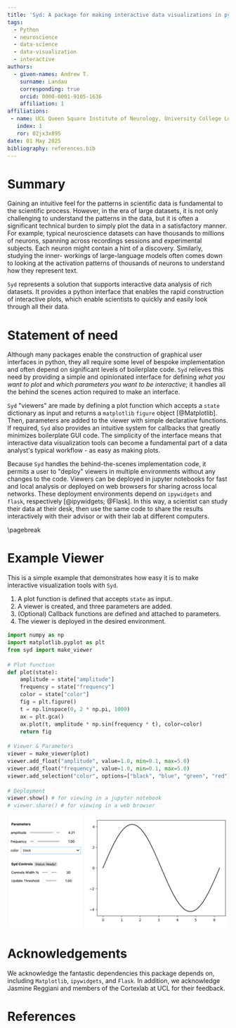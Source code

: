 ```yaml
---
title: 'Syd: A package for making interactive data visualizations in python'
tags:
  - Python
  - neuroscience
  - data-science
  - data-visualization
  - interactive
authors:
  - given-names: Andrew T.
    surname: Landau
    corresponding: true
    orcid: 0000-0001-9105-1636
    affiliation: 1
affiliations:
 - name: UCL Queen Square Institute of Neurology, University College London, London, United Kingdom
   index: 1
   ror: 02jx3x895
date: 01 May 2025
bibliography: references.bib
---
```


# Summary

Gaining an intuitive feel for the patterns in scientific data is fundamental to
the scientific process. However, in the era of large datasets, it is not only 
challenging to understand the patterns in the data, but it is often a
significant technical burden to simply plot the data in a satisfactory manner.
For example, typical neuroscience datasets can have thousands to millions of
neurons, spanning across recordings sessions and experimental subjects. Each
neuron might contain a hint of a discovery. Similarly, studying the inner-
workings of large-language models often comes down to looking at the activation
patterns of thousands of neurons to understand how they represent text. 

`Syd` represents a solution that supports interactive data analysis of rich
datasets. It provides a python interface that enables the rapid construction of
interactive plots, which enable scientists to quickly and easily look through
all their data.


# Statement of need

Although many packages enable the construction of graphical user interfaces in
python, they all require some level of bespoke implementation and often depend
on significant levels of boilerplate code. `Syd` relieves this need by
providing a simple and opinionated interface for defining _what you want to plot_
and _which parameters you want to be interactive_; it handles all the behind
the scenes action required to make an interface.

`Syd` "viewers" are made by defining a plot function which accepts a `state`
dictionary as input and returns a `matplotlib` `figure` object [@Matplotlib].
Then, parameters are added to the viewer with simple declarative functions. If
required, `Syd` also provides an intuitive system for callbacks that greatly
minimizes boilerplate GUI code. The simplicity of the interface means that
interactive data visualization tools can become a fundamental part of a data
analyst's typical workflow - as easy as making plots. 

Because `Syd` handles the behind-the-scenes implementation code, it permits a
user to "deploy" viewers in multiple environments without any changes to the
code. Viewers can be deployed in jupyter notebooks for fast and local analysis
or deployed on web browsers for sharing across local networks. These deployment
environments depend on `ipywidgets` and `flask`, respectively
[@ipywidgets; @Flask]. In this way, a scientist can study their data at their
desk, then use the same code to share the results interactively with their
advisor or with their lab at different computers. 


\pagebreak


# Example Viewer

This is a simple example that demonstrates how easy it is to make interactive
visualization tools with `Syd`. 

1. A plot function is defined that accepts `state` as input.
2. A viewer is created, and three parameters are added.
3. (Optional) Callback functions are defined and attached to parameters.
4. The viewer is deployed in the desired environment.

```python
import numpy as np
import matplotlib.pyplot as plt
from syd import make_viewer

# Plot function
def plot(state):
    amplitude = state["amplitude"]
    frequency = state["frequency"]
    color = state["color"]
    fig = plt.figure()
    t = np.linspace(0, 2 * np.pi, 1000)
    ax = plt.gca()
    ax.plot(t, amplitude * np.sin(frequency * t), color=color)
    return fig

# Viewer & Parameters
viewer = make_viewer(plot)
viewer.add_float("amplitude", value=1.0, min=0.1, max=5.0)
viewer.add_float("frequency", value=1.0, min=0.1, max=5.0)
viewer.add_selection("color", options=["black", "blue", "green", "red"])

# Deployment
viewer.show() # for viewing in a jupyter notebook
# viewer.share() # for viewing in a web browser
```

![Example Syd Viewer](../docs/assets/viewer_screenshots/1-simple_example.png)

# Acknowledgements

We acknowledge the fantastic dependencies this package depends on, including
`Matplotlib`, `ipywidgets`, and `Flask`. In addition, we acknowledge Jasmine
Reggiani and members of the Cortexlab at UCL for their feedback. 

# References